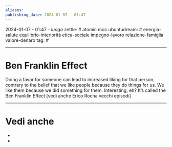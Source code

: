 ```yaml
---
aliases: 
publishing_date: 2024-01-07 - 01:47
---
```

2024-01-07 - 01:47 - *luogo*
zettle: # atomic moc
ubuntudream: # energia-salute equilibrio-interiorità etica-sociale impegno-lavoro relazione-famiglia valore-denaro 
tag: #

---
# Ben Franklin Effect

Doing a favor for someone can lead to increased liking for that person, contrary to the
belief that we like people because they do things for us. We like them because we did
something for them. Interesting, eh?
It’s called the Ben Franklin Effect
[vedi anche Erico Rocha vecchi episodi]


---
# Vedi anche
- 
- 